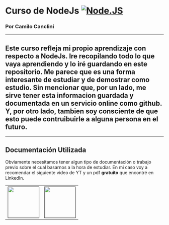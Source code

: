 # Curso de NodeJs [![Node.JS](https://img.shields.io/badge/Node.JS-339933?logo=node.js&logoColor=white)]()
### Por Camilo Canclini
___
Este curso refleja mi propio aprendizaje con respecto a NodeJs. Ire recopilando todo lo que vaya aprendiendo y lo iré guardando en este repositorio. Me parece que es una forma interesante de estudiar y de demostrar como estudio. Sin mencionar que, por un lado, me sirve tener esta informacion guardada y documentada en un servicio online como github. Y, por otro lado, tambien soy consciente de que esto puede contruibuirle a alguna persona en el futuro.
---
___
## Documentación Utilizada 
Obviamente necesitamos tener algun tipo de documentación o trabajo previo sobre el cual basarnos a la hora de estudiar. En mi caso voy a recomendar el siguiente video de YT y un pdf **gratuito** que encontré en LinkedIn.
<table style="width:100%">
<td>
<a href="">
<img src="https://upload.wikimedia.org/wikipedia/commons/thumb/8/87/PDF_file_icon.svg/1200px-PDF_file_icon.svg.png" width="100px">
</a>
</td>
<td>
<a href="">
<img src="https://logodownload.org/wp-content/uploads/2014/10/youtube-logo-5-2.png" width="100px">
</a>
</td>
</table>

